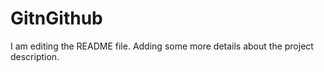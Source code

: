 # GitnGithub

I am editing the README file. Adding some more details about the project
description.
